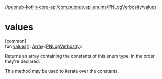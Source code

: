 //[pubnub-kotlin-core-api](../../../index.md)/[com.pubnub.api.enums](../index.md)/[PNLogVerbosity](index.md)/[values](values.md)

# values

[common]\
fun [values](values.md)(): [Array](https://kotlinlang.org/api/latest/jvm/stdlib/kotlin/-array/index.html)&lt;[PNLogVerbosity](index.md)&gt;

Returns an array containing the constants of this enum type, in the order they're declared.

This method may be used to iterate over the constants.

